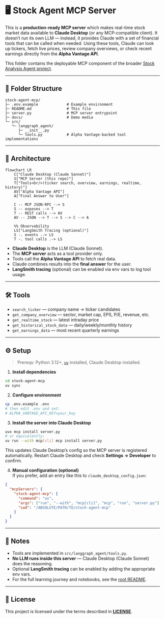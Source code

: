 # 🖥️ Stock Agent MCP Server

This is a **production-ready MCP server** which makes real-time stock market data available to **Claude Desktop** (or any MCP-compatible client).
It doesn’t run its own LLM — instead, it provides Claude with a set of financial tools that can be called when needed. Using these tools, Claude can look up tickers, fetch live prices, review company overviews, or check recent earnings directly from the **Alpha Vantage API**.  

This folder contains the deployable MCP component of the broader [Stock Analysis Agent project](../README.md).

---

## 📂 Folder Structure

```
stock-agent-mcp/
├─ .env.example             # Example environment
├─ README.md                # This file
├─ server.py                # MCP server entrypoint
├─ docs/                    # Demo media
└─ src/
   └─ langgraph_agent/
      ├─ __init__.py
      └─ tools.py           # Alpha Vantage-backed tool implementations
```

---

## 🧭 Architecture

```mermaid
flowchart LR
    C["Claude Desktop (Claude Sonnet)"]
    S["MCP Server (this repo)"]
    T["Tools<br/>(ticker search, overview, earnings, realtime, history)"]
    AV["Alpha Vantage API"]
    A["Final Answer to User"]

    C -- MCP JSON-RPC --> S
    S -- exposes --> T
    T -- REST calls --> AV
    AV -- JSON --> T --> S --> C --> A

    %% Observability
    LS["LangSmith Tracing (optional)"]
    S -. events .-> LS
    T -. tool calls .-> LS
```

- **Claude Desktop** is the LLM (Claude Sonnet).  
- The **MCP server** acts as a tool provider only.  
- Tools call the **Alpha Vantage API** to fetch real data.  
- Claude combines results into the **final answer** for the user.  
- **LangSmith tracing** (optional) can be enabled via env vars to log tool usage.

---

## 🛠️ Tools

- `search_ticker` — company name → ticker candidates  
- `get_company_overview` — sector, market cap, EPS, P/E, revenue, etc.  
- `get_realtime_stock` — latest intraday price  
- `get_historical_stock_data` — daily/weekly/monthly history  
- `get_earnings_data` — most recent quarterly earnings

---

## ⚙️ Setup

> Prereqs: Python 3.12+, [`uv`](https://github.com/astral-sh/uv) installed, Claude Desktop installed.

1. **Install dependencies**
```bash
cd stock-agent-mcp
uv sync
```

2. **Configure environment**
```bash
cp .env.example .env
# then edit .env and set:
# ALPHA_VANTAGE_API_KEY=your_key
```

3. **Install the server into Claude Desktop**
```bash
uvx mcp install server.py
# or equivalently:
uv run --with mcp[cli] mcp install server.py
```

This updates Claude Desktop’s config so the MCP server is registered automatically. Restart Claude Desktop and check **Settings → Developer** to confirm.

4. **Manual configuration (optional)**  
If you prefer, add an entry like this to `claude_desktop_config.json`:

```json
{
  "mcpServers": {
    "stock-agent-mcp": {
      "command": "uv",
      "args": ["run", "--with", "mcp[cli]", "mcp", "run", "server.py"],
      "cwd": "/ABSOLUTE/PATH/TO/stock-agent-mcp"
    }
  }
}
```

---
## 📝 Notes

- Tools are implemented in `src/langgraph_agent/tools.py`.  
- **No LLM runs inside this server** — Claude Desktop (Claude Sonnet) does the reasoning.  
- Optional **LangSmith tracing** can be enabled by adding the appropriate env vars.  
- For the full learning journey and notebooks, see the [root README](../README.md).

---

## 📝 License

This project is licensed under the terms described in **[LICENSE](../LICENSE)**.
